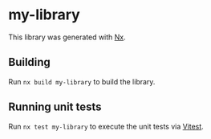 # my-library

This library was generated with [Nx](https://nx.dev).

## Building

Run `nx build my-library` to build the library.

## Running unit tests

Run `nx test my-library` to execute the unit tests via [Vitest](https://vitest.dev/).
